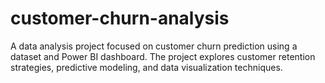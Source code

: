 # customer-churn-analysis
A data analysis project focused on customer churn prediction using a dataset and Power BI dashboard. The project explores customer retention strategies, predictive modeling, and data visualization techniques.
